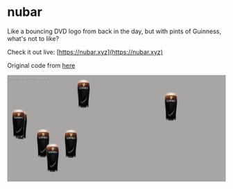 # nubar

Like a bouncing DVD logo from back in the day, but with pints of Guinness, what's not to like?

Check it out live: [https://nubar.xyz](https://nubar.xyz)

Original code from [here](https://github.com/clemmurphy/DVD-Logo-Animation)

![Preview](./images/preview.png)
